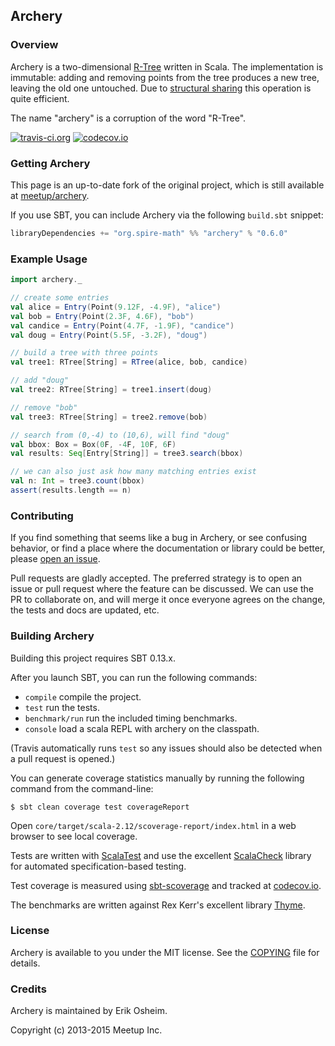 ## Archery

### Overview

Archery is a two-dimensional [R-Tree](http://en.wikipedia.org/wiki/R-tree)
written in Scala. The implementation is immutable: adding and removing points
from the tree produces a new tree, leaving the old one untouched. Due to
[structural sharing](http://en.wikipedia.org/wiki/Persistent_data_structure)
this operation is quite efficient.

The name "archery" is a corruption of the word "R-Tree".

[![travis-ci.org](https://api.travis-ci.org/meetup/archery.svg?branch=master)](https://travis-ci.org/meetup/archery?branch=master)
[![codecov.io](http://codecov.io/github/meetup/archery/coverage.svg?branch=master)](http://codecov.io/github/meetup/archery?branch=master)

### Getting Archery

This page is an up-to-date fork of the original project, which is
still available at [meetup/archery](https://github.com/meetup/archery).

If you use SBT, you can include Archery via the following `build.sbt`
snippet:

```scala
libraryDependencies += "org.spire-math" %% "archery" % "0.6.0"
```

### Example Usage

```scala
import archery._

// create some entries
val alice = Entry(Point(9.12F, -4.9F), "alice")
val bob = Entry(Point(2.3F, 4.6F), "bob")
val candice = Entry(Point(4.7F, -1.9F), "candice")
val doug = Entry(Point(5.5F, -3.2F), "doug")

// build a tree with three points
val tree1: RTree[String] = RTree(alice, bob, candice)

// add "doug"
val tree2: RTree[String] = tree1.insert(doug)

// remove "bob"
val tree3: RTree[String] = tree2.remove(bob)

// search from (0,-4) to (10,6), will find "doug"
val bbox: Box = Box(0F, -4F, 10F, 6F)
val results: Seq[Entry[String]] = tree3.search(bbox)

// we can also just ask how many matching entries exist
val n: Int = tree3.count(bbox)
assert(results.length == n)
```

### Contributing

If you find something that seems like a bug in Archery, or see
confusing behavior, or find a place where the documentation or library
could be better, please [open an issue](https://github.com/meetup/archery/issues).

Pull requests are gladly accepted. The preferred strategy is to open an
issue or pull request where the feature can be discussed. We can use
the PR to collaborate on, and will merge it once everyone agrees on the
change, the tests and docs are updated, etc.

### Building Archery

Building this project requires SBT 0.13.x.

After you launch SBT, you can run the following commands:

 * `compile` compile the project.
 * `test` run the tests.
 * `benchmark/run` run the included timing benchmarks.
 * `console` load a scala REPL with archery on the classpath.

(Travis automatically runs `test` so any issues should also be
detected when a pull request is opened.)

You can generate coverage statistics manually by running the following
command from the command-line:

```
$ sbt clean coverage test coverageReport
```

Open `core/target/scala-2.12/scoverage-report/index.html` in a web
browser to see local coverage.

Tests are written with [ScalaTest](http://www.scalatest.org/) and use
the excellent [ScalaCheck](https://github.com/rickynils/scalacheck)
library for automated specification-based testing.

Test coverage is measured using
[sbt-scoverage](https://github.com/scoverage/sbt-scoverage) and tracked
at [codecov.io](https://codecov.io/github/meetup/archery).

The benchmarks are written against Rex Kerr's excellent library
[Thyme](https://github.com/Ichoran/thyme).

### License

Archery is available to you under the MIT license. See the
[COPYING](COPYING) file for details.

### Credits

Archery is maintained by Erik Osheim.

Copyright (c) 2013-2015 Meetup Inc.
